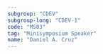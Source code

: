 ```yaml
---
subgroup: "CDEV"
subgroup-long: "CDEV-1"
code: "MS03"
tag: "Minisymposium Speaker"
name: "Daniel A. Cruz"
---
```

